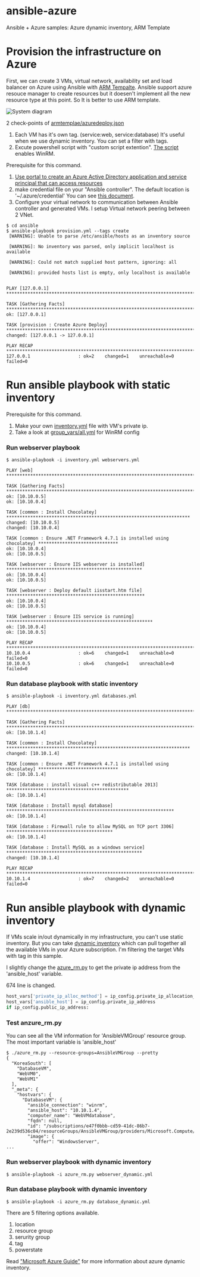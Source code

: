 # ansible-azure
Ansible + Azure samples: Azure dynamic inventory, ARM Template

# Provision the infrastructure on Azure

First, we can create 3 VMs, virtual network, availability set and load balancer on Azure using Ansible with [ARM Tempalte](https://docs.microsoft.com/en-us/azure/azure-resource-manager/resource-group-overview). Ansible support azure resouce manager to create resources but it doesen't implement all the new resource type at this point. So It is better to use ARM template. 

![System diagram](/img/azure-provisoin.jpg)

2 check-points of [armtemplae/azuredeploy.json](/armtemplate/azuredeploy.json)
1. Each VM has it's own tag. (service:web, service:database) It's useful when we use dynamic inventory. You can set a filter with tags. 
1. Excute powershell script with "custom script extention". [The script](https://raw.githubusercontent.com/ansible/ansible/devel/examples/scripts/ConfigureRemotingForAnsible.ps1) enables  WinRM.

Prerequisite for this command. 
1. [Use portal to create an Azure Active Directory application and service principal that can access resources](https://docs.microsoft.com/en-us/azure/azure-resource-manager/resource-group-create-service-principal-portal)
1. make credential file on your "Ansible controller". The default location is '~/.azure/credential' You can see [this document](http://docs.ansible.com/ansible/devel/scenario_guides/guide_azure.html#storing-in-a-file). 
1. Configure your virtual network to communication between Ansible controller and generated VMs. I setup Virtual network peering between 2 VNet. 

```
$ cd ansible
$ ansible-playbook provision.yml --tags create
 [WARNING]: Unable to parse /etc/ansible/hosts as an inventory source

 [WARNING]: No inventory was parsed, only implicit localhost is available

 [WARNING]: Could not match supplied host pattern, ignoring: all

 [WARNING]: provided hosts list is empty, only localhost is available


PLAY [127.0.0.1] ****************************************************************************************************

TASK [Gathering Facts] **********************************************************************************************
ok: [127.0.0.1]

TASK [provision : Create Azure Deploy] ******************************************************************************
changed: [127.0.0.1 -> 127.0.0.1]

PLAY RECAP **********************************************************************************************************
127.0.0.1                  : ok=2    changed=1    unreachable=0    failed=0
```

# Run ansible playbook with static inventory

Prerequisite for this command. 
1. Make your own [inventory.yml](/ansible/inventory.yml) file with VM's private ip.
1. Take a look at [group_vars/all.yml](/group_vars/all.yml) for WinRM config

### Run webserver playbook
```
$ ansible-playbook -i inventory.yml webservers.yml

PLAY [web] *********************************************************************************************

TASK [Gathering Facts] *********************************************************************************
ok: [10.10.0.5]
ok: [10.10.0.4]

TASK [common : Install Chocolatey] *********************************************************************
changed: [10.10.0.5]
changed: [10.10.0.4]

TASK [common : Ensure .NET Framework 4.7.1 is installed using chocolatey] ******************************
ok: [10.10.0.4]
ok: [10.10.0.5]

TASK [webserver : Ensure IIS webserver is installed] ***************************************************
ok: [10.10.0.4]
ok: [10.10.0.5]

TASK [webserver : Deploy default iisstart.htm file] ****************************************************
ok: [10.10.0.4]
ok: [10.10.0.5]

TASK [webserver : Ensure IIS service is running] *******************************************************
ok: [10.10.0.4]
ok: [10.10.0.5]

PLAY RECAP *********************************************************************************************
10.10.0.4                  : ok=6    changed=1    unreachable=0    failed=0
10.10.0.5                  : ok=6    changed=1    unreachable=0    failed=0

```

### Run database playbook with static inventory
```
$ ansible-playbook -i inventory.yml databases.yml

PLAY [db] **********************************************************************************************

TASK [Gathering Facts] *********************************************************************************
ok: [10.10.1.4]

TASK [common : Install Chocolatey] *********************************************************************
changed: [10.10.1.4]

TASK [common : Ensure .NET Framework 4.7.1 is installed using chocolatey] ******************************
ok: [10.10.1.4]

TASK [database : install visual c++ redistributable 2013] **********************************************
ok: [10.10.1.4]

TASK [database : Install mysql database] ***************************************************************
ok: [10.10.1.4]

TASK [database : Firewall rule to allow MySQL on TCP port 3306] ****************************************
ok: [10.10.1.4]

TASK [database : Install MySQL as a windows service] ***************************************************
changed: [10.10.1.4]

PLAY RECAP *********************************************************************************************
10.10.1.4                  : ok=7    changed=2    unreachable=0    failed=0

```

# Run ansible playbook with dynamic inventory 

If VMs scale in/out dynamically in  my infrastructure, you can't use static inventory. But you can take [dynamic inventory](http://docs.ansible.com/ansible/latest/user_guide/intro_dynamic_inventory.html) which can pull together all the available VMs in your Azure subscription. I'm filtering the target VMs with tag in this sample. 

I slightly change the [azure_rm.py](https://github.com/ansible/ansible/blob/devel/contrib/inventory/azure_rm.py) to get the private ip address from the 'ansible_host' variable. 

674 line is changed.
```python
host_vars['private_ip_alloc_method'] = ip_config.private_ip_allocation_method
host_vars['ansible_host'] = ip_config.private_ip_address
if ip_config.public_ip_address:
```

### Test anzure_rm.py
You can see all the VM information for 'AnsibleVMGroup' resource group. The most important variable is 'ansible_host'
```
$ ./azure_rm.py --resource-groups=AnsibleVMGroup --pretty
{
  "KoreaSouth": [
    "DatabaseVM",
    "WebVM0",
    "WebVM1"
  ],
  "_meta": {
    "hostvars": {
      "DatabaseVM": {
        "ansible_connection": "winrm",
        "ansible_host": "10.10.1.4",
        "computer_name": "WebVMdatabase",
        "fqdn": null,
        "id": "/subscriptions/e47f0bbb-cd59-41dc-86b7-2e239d536c04/resourceGroups/AnsibleVMGroup/providers/Microsoft.Compute/virtualMachines/DatabaseVM",
        "image": {
          "offer": "WindowsServer",
...
```

### Run webserver playbook with dynamic inventory

```
$ ansible-playbook -i azure_rm.py webserver_dynamic.yml
```

### Run database playbook with dynamic inventory

```
$ ansible-playbook -i azure_rm.py database_dynamic.yml
```
There are 5 filtering options available.
1. location
1. resource group
1. serurity group
1. tag
1. powerstate

Read ["Microsoft Azure Guide"](http://docs.ansible.com/ansible/latest/scenario_guides/guide_azure.html) for more information about azure dynamic inventory. 
